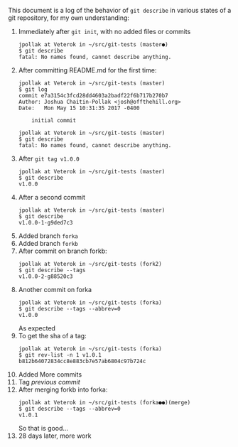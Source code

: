 This document is a log of the behavior of `git describe` in various states of a git repository, for my own understanding:

1. Immediately after `git init`, with no added files or commits
    ```
    jpollak at Veterok in ~/src/git-tests (master●)
    $ git describe
    fatal: No names found, cannot describe anything.
    ```
1. After committing README.md for the first time:
    ```
    jpollak at Veterok in ~/src/git-tests (master)
    $ git log
    commit e7a3154c3fcd28dd4603a2badf22f6b717b270b7
    Author: Joshua Chaitin-Pollak <josh@offthehill.org>
    Date:   Mon May 15 10:31:35 2017 -0400

        initial commit

    jpollak at Veterok in ~/src/git-tests (master)
    $ git describe
    fatal: No names found, cannot describe anything.
    ```
1. After `git tag v1.0.0`
    ```
    jpollak at Veterok in ~/src/git-tests (master)
    $ git describe
    v1.0.0
    ```
1. After a second commit
    ```
    jpollak at Veterok in ~/src/git-tests (master)
    $ git describe
    v1.0.0-1-g9ded7c3
    ```
1. Added branch `forka`
1. Added branch `forkb`
1. After commit on branch forkb:
    ```
    jpollak at Veterok in ~/src/git-tests (fork2)
    $ git describe --tags
    v1.0.0-2-g88520c3
    ```
1. Another commit on forka
    ```
    jpollak at Veterok in ~/src/git-tests (forka)
    $ git describe --tags --abbrev=0
    v1.0.0
    ```
    As expected
1. To get the sha of a tag:
    ```
    jpollak at Veterok in ~/src/git-tests (forka)
    $ git rev-list -n 1 v1.0.1
    b812b64072834cc8e883cb7e57ab6804c97b724c
    ```
1. Added More commits
1. Tag _previous commit_
1. After merging forkb into forka:
    ```
    jpollak at Veterok in ~/src/git-tests (forka●●)(merge)
    $ git describe --tags --abbrev=0
    v1.0.1
    ```
    So that is good...
1. 28 days later, more work
